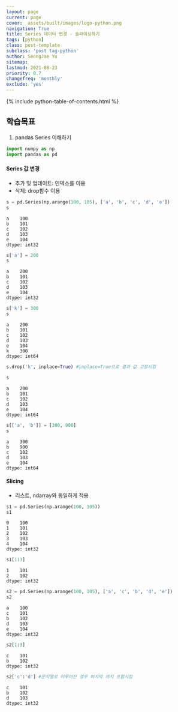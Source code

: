 ```yaml
---
layout: page
current: page
cover:  assets/built/images/logo-python.png
navigation: True
title: Series 데이터 변경 - 슬라이싱하기
tags: [python]  
class: post-template
subclass: 'post tag-python'
author: SeongJae Yu  
sitemap:
lastmod: 2021-08-23
priority: 0.7
changefreq: 'monthly'
exclude: 'yes'
---
```

{% include python-table-of-contents.html %}


## 학습목표
1. pandas Series 이해하기


```python
import numpy as np
import pandas as pd
```

#### **Series 값 변경**
- 추가 및 업데이트: 인덱스를 이용
- 삭제: drop함수 이용



```python
s = pd.Series(np.arange(100, 105), ['a', 'b', 'c', 'd', 'e'])
s
```




    a    100
    b    101
    c    102
    d    103
    e    104
    dtype: int32




```python
s['a'] = 200
s
```




    a    200
    b    101
    c    102
    d    103
    e    104
    dtype: int32




```python
s['k'] = 300
s
```




    a    200
    b    101
    c    102
    d    103
    e    104
    k    300
    dtype: int64




```python
s.drop('k', inplace=True) #inplace=True으로 결과 값 고정시킴
```


```python
s
```




    a    200
    b    101
    c    102
    d    103
    e    104
    dtype: int64




```python
s[['a', 'b']] = [300, 900]
s
```




    a    300
    b    900
    c    102
    d    103
    e    104
    dtype: int64



#### **Slicing**
- 리스트, ndarray와 동일하게 적용


```python
s1 = pd.Series(np.arange(100, 105))
s1
```




    0    100
    1    101
    2    102
    3    103
    4    104
    dtype: int32




```python
s1[1:3]
```




    1    101
    2    102
    dtype: int32




```python
s2 = pd.Series(np.arange(100, 105), ['a', 'c', 'b', 'd', 'e'])
s2
```




    a    100
    c    101
    b    102
    d    103
    e    104
    dtype: int32




```python
s2[1:3]
```




    c    101
    b    102
    dtype: int32




```python
s2['c':'d'] #문자열로 이루어진 경우 마지막 까지 포함시킴
```




    c    101
    b    102
    d    103
    dtype: int32


